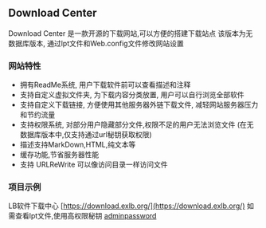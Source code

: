 ## Download Center

Download Center 是一款开源的下载网站,可以方便的搭建下载站点
该版本为无数据库版本, 通过lpt文件和Web.config文件修改网站设置

### 网站特性

- 拥有ReadMe系统, 用户下载软件前可以查看描述和注释
- 支持自定义虚拟文件夹\, 为下载内容分类放置, 用户可以自行浏览全部软件
- 支持自定义下载链接, 方便使用其他服务器外链下载文件, 减轻网站服务器压力和节约流量
- 支持权限系统, 对部分用户隐藏部分文件,权限不足的用户无法浏览文件 (在无数据库版本中,仅支持通过url秘钥获取权限)
- 描述支持MarkDown,HTML,纯文本等
- 缓存功能,节省服务器性能
- 支持 URLReWrite 可以像访问目录一样访问文件

### 项目示例

LB软件下载中心 [https://download.exlb.org/](https://download.exlb.org/) 
如需查看lpt文件,使用高权限秘钥 [adminpassword](https://download.exlb.org/?permission=adminpassword)

